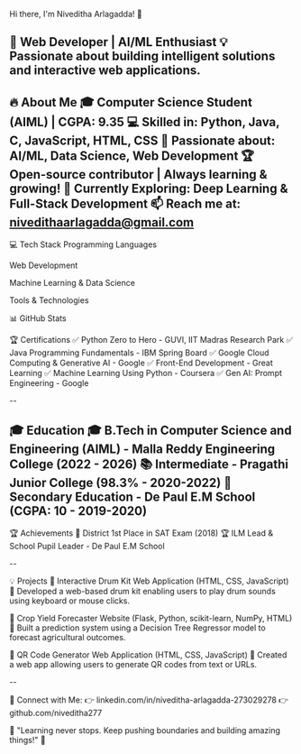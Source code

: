 Hi there, I'm Niveditha Arlagadda! 👋

🚀 Web Developer | AI/ML Enthusiast
💡 Passionate about building intelligent solutions and interactive web applications.
 --
🔥 About Me
🎓 Computer Science Student (AIML) | CGPA: 9.35
💻 Skilled in: Python, Java, C, JavaScript, HTML, CSS
🤖 Passionate about: AI/ML, Data Science, Web Development
🏆 Open-source contributor | Always learning & growing!
🌱 Currently Exploring: Deep Learning & Full-Stack Development
📫 Reach me at: nivedithaarlagadda@gmail.com
--

💻 Tech Stack
Programming Languages




Web Development






Machine Learning & Data Science





Tools & Technologies




📊 GitHub Stats



🏆 Certifications
✅ Python Zero to Hero - GUVI, IIT Madras Research Park
✅ Java Programming Fundamentals - IBM Spring Board
✅ Google Cloud Computing & Generative AI - Google
✅ Front-End Development - Great Learning
✅ Machine Learning Using Python - Coursera
✅ Gen AI: Prompt Engineering - Google

--

🎓 Education
🎓 B.Tech in Computer Science and Engineering (AIML) - Malla Reddy Engineering College (2022 - 2026)
📚 Intermediate - Pragathi Junior College (98.3% - 2020-2022)
🏅 Secondary Education - De Paul E.M School (CGPA: 10 - 2019-2020)
--

🏆 Achievements
🏅 District 1st Place in SAT Exam (2018)
🏆 ILM Lead & School Pupil Leader - De Paul E.M School

--

💡 Projects
🚀 Interactive Drum Kit Web Application (HTML, CSS, JavaScript)
🔹 Developed a web-based drum kit enabling users to play drum sounds using keyboard or mouse clicks.

🚀 Crop Yield Forecaster Website (Flask, Python, scikit-learn, NumPy, HTML)
🔹 Built a prediction system using a Decision Tree Regressor model to forecast agricultural outcomes.

🚀 QR Code Generator Web Application (HTML, CSS, JavaScript)
🔹 Created a web app allowing users to generate QR codes from text or URLs.

--

🤝 Connect with Me:
👉 linkedin.com/in/niveditha-arlagadda-273029278
👉 github.com/niveditha277


🌟 "Learning never stops. Keep pushing boundaries and building amazing things!" 🌟

